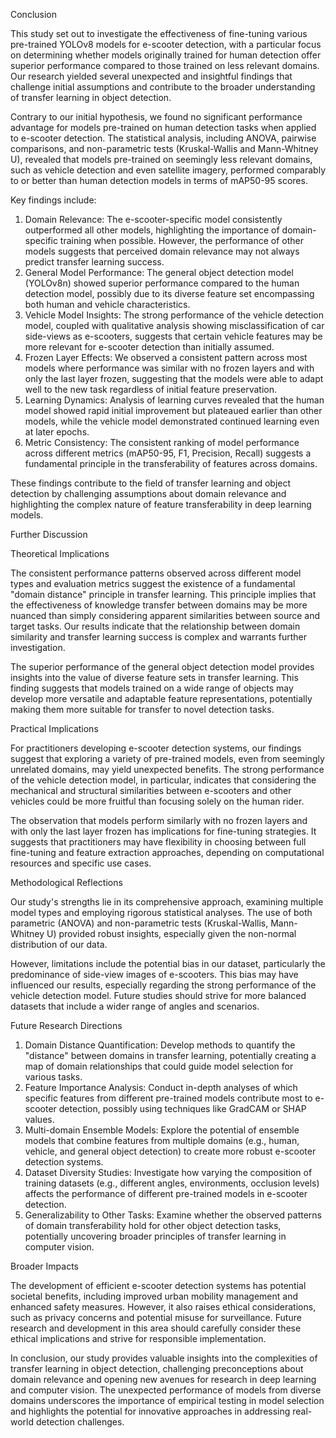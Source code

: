 

Conclusion

This study set out to investigate the effectiveness of fine-tuning various pre-trained YOLOv8 models for e-scooter detection, with a particular focus on determining whether models originally trained for human detection offer superior performance compared to those trained on less relevant domains. Our research yielded several unexpected and insightful findings that challenge initial assumptions and contribute to the broader understanding of transfer learning in object detection.

Contrary to our initial hypothesis, we found no significant performance advantage for models pre-trained on human detection tasks when applied to e-scooter detection. The statistical analysis, including ANOVA, pairwise comparisons, and non-parametric tests (Kruskal-Wallis and Mann-Whitney U), revealed that models pre-trained on seemingly less relevant domains, such as vehicle detection and even satellite imagery, performed comparably to or better than human detection models in terms of mAP50-95 scores.

Key findings include:

1. Domain Relevance: The e-scooter-specific model consistently outperformed all other models, highlighting the importance of domain-specific training when possible. However, the performance of other models suggests that perceived domain relevance may not always predict transfer learning success.
2. General Model Performance: The general object detection model (YOLOv8n) showed superior performance compared to the human detection model, possibly due to its diverse feature set encompassing both human and vehicle characteristics.
3. Vehicle Model Insights: The strong performance of the vehicle detection model, coupled with qualitative analysis showing misclassification of car side-views as e-scooters, suggests that certain vehicle features may be more relevant for e-scooter detection than initially assumed.
4. Frozen Layer Effects: We observed a consistent pattern across most models where performance was similar with no frozen layers and with only the last layer frozen, suggesting that the models were able to adapt well to the new task regardless of initial feature preservation.
5. Learning Dynamics: Analysis of learning curves revealed that the human model showed rapid initial improvement but plateaued earlier than other models, while the vehicle model demonstrated continued learning even at later epochs.
6. Metric Consistency: The consistent ranking of model performance across different metrics (mAP50-95, F1, Precision, Recall) suggests a fundamental principle in the transferability of features across domains.

These findings contribute to the field of transfer learning and object detection by challenging assumptions about domain relevance and highlighting the complex nature of feature transferability in deep learning models.

Further Discussion

Theoretical Implications

The consistent performance patterns observed across different model types and evaluation metrics suggest the existence of a fundamental "domain distance" principle in transfer learning. This principle implies that the effectiveness of knowledge transfer between domains may be more nuanced than simply considering apparent similarities between source and target tasks. Our results indicate that the relationship between domain similarity and transfer learning success is complex and warrants further investigation.

The superior performance of the general object detection model provides insights into the value of diverse feature sets in transfer learning. This finding suggests that models trained on a wide range of objects may develop more versatile and adaptable feature representations, potentially making them more suitable for transfer to novel detection tasks.

Practical Implications

For practitioners developing e-scooter detection systems, our findings suggest that exploring a variety of pre-trained models, even from seemingly unrelated domains, may yield unexpected benefits. The strong performance of the vehicle detection model, in particular, indicates that considering the mechanical and structural similarities between e-scooters and other vehicles could be more fruitful than focusing solely on the human rider.

The observation that models perform similarly with no frozen layers and with only the last layer frozen has implications for fine-tuning strategies. It suggests that practitioners may have flexibility in choosing between full fine-tuning and feature extraction approaches, depending on computational resources and specific use cases.

Methodological Reflections

Our study's strengths lie in its comprehensive approach, examining multiple model types and employing rigorous statistical analyses. The use of both parametric (ANOVA) and non-parametric tests (Kruskal-Wallis, Mann-Whitney U) provided robust insights, especially given the non-normal distribution of our data.

However, limitations include the potential bias in our dataset, particularly the predominance of side-view images of e-scooters. This bias may have influenced our results, especially regarding the strong performance of the vehicle detection model. Future studies should strive for more balanced datasets that include a wider range of angles and scenarios.

Future Research Directions

1. Domain Distance Quantification: Develop methods to quantify the "distance" between domains in transfer learning, potentially creating a map of domain relationships that could guide model selection for various tasks.
2. Feature Importance Analysis: Conduct in-depth analyses of which specific features from different pre-trained models contribute most to e-scooter detection, possibly using techniques like GradCAM or SHAP values.
3. Multi-domain Ensemble Models: Explore the potential of ensemble models that combine features from multiple domains (e.g., human, vehicle, and general object detection) to create more robust e-scooter detection systems.
4. Dataset Diversity Studies: Investigate how varying the composition of training datasets (e.g., different angles, environments, occlusion levels) affects the performance of different pre-trained models in e-scooter detection.
5. Generalizability to Other Tasks: Examine whether the observed patterns of domain transferability hold for other object detection tasks, potentially uncovering broader principles of transfer learning in computer vision.

Broader Impacts

The development of efficient e-scooter detection systems has potential societal benefits, including improved urban mobility management and enhanced safety measures. However, it also raises ethical considerations, such as privacy concerns and potential misuse for surveillance. Future research and development in this area should carefully consider these ethical implications and strive for responsible implementation.

In conclusion, our study provides valuable insights into the complexities of transfer learning in object detection, challenging preconceptions about domain relevance and opening new avenues for research in deep learning and computer vision. The unexpected performance of models from diverse domains underscores the importance of empirical testing in model selection and highlights the potential for innovative approaches in addressing real-world detection challenges.
